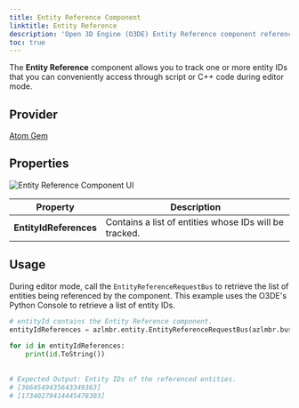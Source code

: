 ```yaml
---
title: Entity Reference Component
linktitle: Entity Reference
description: 'Open 3D Engine (O3DE) Entity Reference component reference.'
toc: true
---
```


The **Entity Reference** component allows you to track one or more entity IDs that you can conveniently access through script or C++ code during editor mode.

## Provider ##

[Atom Gem](/docs/user-guide/gems/reference/rendering/atom/atom/)


## Properties

![Entity Reference Component UI](/images/user-guide/components/reference/atom/entity-reference-ui.png)

| Property | Description |
| - | - |
| **EntityIdReferences** | Contains a list of entities whose IDs will be tracked. |

## Usage ##

During editor mode, call the `EntityReferenceRequestBus` to retrieve the list of entities being referenced by the component.
This example uses the O3DE's Python Console to retrieve a list of entity IDs.
```python
# entityId contains the Entity Reference component.
entityIdReferences = azlmbr.entity.EntityReferenceRequestBus(azlmbr.bus.Event, 'GetEntityReferences', entityId)
 
for id in entityIdReferences:
    print(id.ToString())
 
 
# Expected Output: Entity IDs of the referenced entities.
# [3664549435643349363]
# [17340279414445478303]
```
